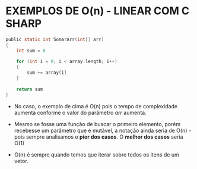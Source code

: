 # **EXEMPLOS DE O(n) - LINEAR COM C SHARP**

```c sharp
public static int SomarArr(int[] arr) 
{
	int sum = 0
	
	for (int i = 0; i < array.length; i++) 
	{
		sum += array[i]
	}
	
	return sum
}
```

- No caso, o exemplo de cima é O(n) pois o tempo de complexidade aumenta conforme o valor do parâmetro *arr* aumenta.

- Mesmo se fosse uma função de buscar o primeiro elemento, porém recebesse um parâmetro que é mutável, a notação ainda seria de O(n) - pois sempre analisamos o **pior dos casos**. O **melhor dos casos** seria O(1)

- O(n) é sempre quando temos que iterar sobre todos os itens de um vetor.
